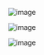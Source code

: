 ![image](https://user-images.githubusercontent.com/104975905/220296992-4237fc44-b4f4-41c8-bef9-eefc0a96045a.png)

![image](https://user-images.githubusercontent.com/104975905/220297196-6001bb6d-7fd5-4b55-9560-e575ffb94ce4.png)

![image](https://user-images.githubusercontent.com/104975905/220297270-0e480222-6c54-4175-a454-497890d124e0.png)
